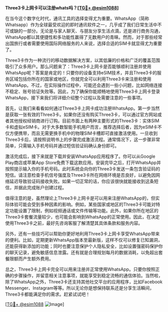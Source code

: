 **Three3卡上网卡可以注册whats吗？[[TG💪+ @esim1088](https://t.me/s/esim1088)]**

在当今这个数字化时代，通讯工具的选择变得尤为重要。WhatsApp（简称Whatsapp）作为全球最受欢迎的即时通讯软件之一，几乎成了我们日常生活中不可或缺的一部分。无论是与家人聊天、与朋友分享生活点滴，还是进行商务沟通，WhatsApp都以其便捷性和多功能性赢得了无数用户的青睐。然而，对于那些经常出国旅行或者需要使用国际网络服务的人来说，选择合适的SIM卡就显得尤为重要了。

Three3卡作为一种流行的移动数据解决方案，以其低廉的价格和广泛的覆盖范围吸引了众多用户。那么问题来了：Three3卡上网卡是否能够顺利注册并使用WhatsApp呢？答案是肯定的！只要你的设备支持eSIM技术，并且Three3卡的服务区域包括你所在的国家或地区，你就完全可以利用Three3卡来注册和使用WhatsApp。不过，在实际操作过程中，可能还会遇到一些小问题，比如网络连接不稳定、账号验证失败等。因此，为了确保你能顺畅地使用Three3卡上网卡登录WhatsApp，接下来我们将详细介绍整个过程以及需要注意的一些事项。

首先，让我们来看看如何通过Three3卡上网卡成功注册WhatsApp。第一步当然是获取一张有效的Three3卡。如果你还没有购买Three3卡，可以通过官方网站或者其他授权经销商进行订购。目前市面上有两种主要形式的Three3卡：实体SIM卡和虚拟eSIM卡。对于大多数智能手机用户而言，推荐选择后者，因为eSIM卡不仅方便携带，而且无需更换手机中的物理SIM卡槽即可直接激活使用。一旦收到Three3卡后，请按照说明书上的步骤完成激活流程。通常情况下，这一步骤非常简单，只需输入手机号码并通过短信验证码确认身份即可。

激活完成后，接下来就是下载并安装WhatsApp应用程序了。你可以从Google Play商店或苹果App Store免费下载这款应用。安装完毕之后，打开WhatsApp并按照提示输入你的手机号码。此时系统会向你的Three3卡发送一条包含验证码的短信。请注意检查手机信号强度及Three3卡所在网络环境是否良好，以避免因网络延迟导致验证码接收失败。如果一切正常的话，你应该很快就能接收到这条短信，并据此完成账户创建过程。

值得注意的是，虽然理论上Three3卡上网卡是可以用来注册WhatsApp的，但实际体验可能会受到多种因素的影响。例如，某些国家或地区的Three3卡可能对特定功能设置了限制，例如视频通话或文件传输等功能。此外，如果你所在地区的Three3卡套餐流量较少，也可能会影响到WhatsApp的正常使用。因此，在决定使用Three3卡之前，最好先咨询客服了解清楚其具体条款和服务内容。

另外，还有一些技巧可以帮助你更好地利用Three3卡上网卡享受WhatsApp带来的便利。比如，定期更新WhatsApp版本至最新版，这样不仅可以修复已知漏洞，还能获得新添加的功能；同时也要注意保护个人隐私安全，比如设置强密码保护你的聊天记录，避免敏感信息泄露。还有就是合理规划每月的数据消耗，以免超出套餐限额而产生额外费用。

总之，Three3卡上网卡完全可以用来注册并正常使用WhatsApp。只要你按照正确的步骤操作，并留意相关注意事项，就能享受到稳定流畅的通信体验。当然啦，除了WhatsApp之外，Three3卡还支持其他社交平台的应用程序，比如Facebook Messenger、Instagram等等。所以无论你是想保持联系还是分享生活瞬间，Three3卡都能满足你的需求。赶紧试试吧！

[[TG💪+ @esim1088](https://t.me/s/esim1088) ![Image](https://i.postimg.cc/4NQfJmqS/Snipaste-2025-05-13-00-14-12.png)]